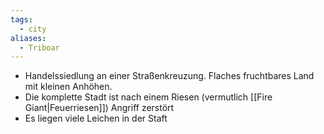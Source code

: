 ```yaml
---
tags:
  - city
aliases:
  - Triboar
---
```

- Handelssiedlung an einer Straßenkreuzung. Flaches fruchtbares Land mit kleinen Anhöhen. 
- Die komplette Stadt ist nach einem Riesen (vermutlich [[Fire Giant|Feuerriesen]]) Angriff zerstört
- Es liegen viele Leichen in der Staft
